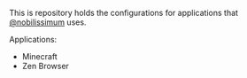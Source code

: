 This is repository holds the configurations for applications that [@nobilissimum](https://github.com/nobilissimum) uses.

Applications:

- Minecraft
- Zen Browser
